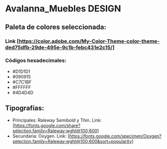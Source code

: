# Avalanna_Muebles DESIGN


## Paleta de colores seleccionada:

### Link [https://color.adobe.com/My-Color-Theme-color-theme-ded75dfb-29de-495e-9c1b-febc431e2c15/]

### Códigos hexadecimales:
- #D1D1D1
- #090915
- #C7C1BF
- #FFFFFF
- #4D4D4D

## Tipografías: 
- Principales: Raleway Semibold y Thin. Link: [https://fonts.google.com/share?selection.family=Raleway:wght@100;600]
- Secundaria: Oxygen. Link: [https://fonts.google.com/specimen/Oxygen?selection.family=Raleway:wght@100;600&sort=popularity]


